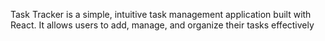 Task Tracker is a simple, intuitive task management application built with React. It allows users to add, manage, and organize their tasks effectively
